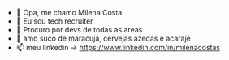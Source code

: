 - 👋 Opa, me chamo Milena Costa
- 👀 Eu sou tech recruiter
- 🌱 Procuro por devs de todas as areas
- 💞️ amo suco de maracujá, cervejas azedas e acarajé
- 📫 meu linkedin ->
https://www.linkedin.com/in/milenacostas
<!---
CostaMilena/CostaMilena is a ✨ special ✨ repository because its `README.md` (this file) appears on your GitHub profile.
You can click the Preview link to take a look at your changes.
--->
